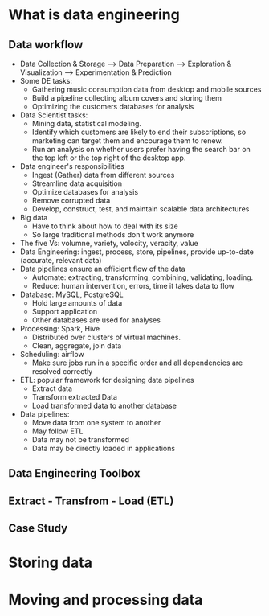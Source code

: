 # What is data engineering
## Data workflow
- Data Collection & Storage --> Data Preparation --> Exploration & Visualization --> Experimentation & Prediction
- Some DE tasks:
    - Gathering music consumption data from desktop and mobile sources
    - Build a pipeline collecting album covers and storing them
    - Optimizing the customers databases for analysis
- Data Scientist tasks:
    - Mining data, statistical modeling.
    - Identify which customers are likely to end their subscriptions, so marketing can target them and encourage them to renew.
    - Run an analysis on whether users prefer having the search bar on the top left or the top right of the desktop app.
- Data engineer's responsibilities
    - Ingest (Gather) data from different sources
    - Streamline data acquisition
    - Optimize databases for analysis
    - Remove corrupted data
    - Develop, construct, test, and maintain scalable data architectures
- Big data
    - Have to think about how to deal with its size
    - So large traditional methods don't work anymore
- The five Vs: volumne, variety, volocity, veracity, value
- Data Engineering: ingest, process, store, pipelines, provide up-to-date (accurate, relevant data)
- Data pipelines ensure an efficient flow of the data
    - Automate: extracting, transforming, combining, validating, loading.
    - Reduce: human intervention, errors, time it takes data to flow
- Database: MySQL, PostgreSQL
    - Hold large amounts of data
    - Support application
    - Other databases are used for analyses
- Processing: Spark, Hive
    - Distributed over clusters of virtual machines.
    - Clean, aggregate, join data
- Scheduling: airflow
    - Make sure jobs run in a specific order and all dependencies are resolved correctly
- ETL: popular framework for designing data pipelines
    - Extract data
    - Transform extracted Data
    - Load transformed data to another database
- Data pipelines:
    - Move data from one system to another
    - May follow ETL
    - Data may not be transformed
    - Data may be directly loaded in applications

## Data Engineering Toolbox
## Extract - Transfrom - Load (ETL)
## Case Study

# Storing data
# Moving and processing data
